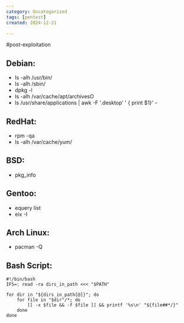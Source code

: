```yaml
---
category: Uncategorized
tags: [pentest]
created: 2024-12-21

---
```

#post-exploitation
## Debian:

- ls -alh /usr/bin/
- ls -alh /sbin/
- dpkg -l
- ls -alh /var/cache/apt/archivesO
- ls /usr/share/applications | awk -F '.desktop' ' { print $1}' -

## RedHat:

- rpm -qa
- ls -alh /var/cache/yum/


## BSD:

- pkg_info

## Gentoo:

- equery list 
- eix -I

## Arch Linux:

- pacman -Q


## Bash Script:

```
#!/bin/bash
IFS=: read -ra dirs_in_path <<< "$PATH"

for dir in "${dirs_in_path[@]}"; do
    for file in "$dir"/*; do
        [[ -x $file && -f $file ]] && printf '%s\n' "${file##*/}"
    done
done
```